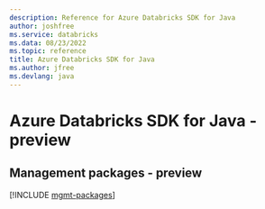 ```yaml
---
description: Reference for Azure Databricks SDK for Java
author: joshfree
ms.service: databricks
ms.data: 08/23/2022
ms.topic: reference
title: Azure Databricks SDK for Java
ms.author: jfree
ms.devlang: java
---
```

# Azure Databricks SDK for Java - preview

## Management packages - preview
[!INCLUDE [mgmt-packages](databricks-mgmt-index.md)]